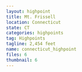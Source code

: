 ```yaml
---
layout: highpoint
title: Mt. Frissell
location: Connecticut
state: CT
categories: highpoints
tag: Highpoints
tagline: 2,454 feet
name: connecticut_highpoint
files: 6
thumbnail: 6
---
```

